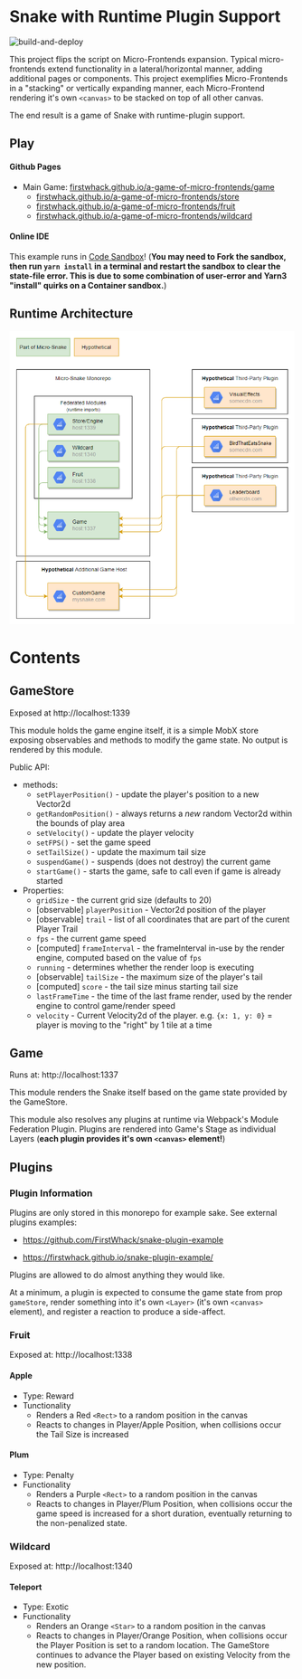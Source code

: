 # Snake with Runtime Plugin Support

![build-and-deploy](https://github.com/FirstWhack/a-game-of-micro-frontends/actions/workflows/build-deploy.yml/badge.svg)

This project flips the script on Micro-Frontends expansion. Typical micro-frontends extend functionality in a lateral/horizontal manner, adding additional pages or components. This project exemplifies Micro-Frontends in a "stacking" or vertically expanding manner, each Micro-Frontend rendering it's own `<canvas>` to be stacked on top of all other canvas.

The end result is a game of Snake with runtime-plugin support.

## Play

#### Github Pages

- Main Game: [firstwhack.github.io/a-game-of-micro-frontends/game](https://firstwhack.github.io/a-game-of-micro-frontends/game)
  - [firstwhack.github.io/a-game-of-micro-frontends/store](https://firstwhack.github.io/a-game-of-micro-frontends/store/remoteEntry.js)
  - [firstwhack.github.io/a-game-of-micro-frontends/fruit](https://firstwhack.github.io/a-game-of-micro-frontends/fruit)
  - [firstwhack.github.io/a-game-of-micro-frontends/wildcard](https://firstwhack.github.io/a-game-of-micro-frontends/wildcard)

#### Online IDE

This example runs in [Code Sandbox](https://githubbox.com/FirstWhack/a-game-of-micro-frontends)! (**You may need to Fork the sandbox, then run `yarn install` in a terminal and restart the sandbox to clear the state-file error. This is due to some combination of user-error and Yarn3 "install" quirks on a Container sandbox.**)

## Runtime Architecture

<img src='./docs/micro-snake-diag.png' width="600"/>

# Contents

## GameStore

Exposed at http://localhost:1339

This module holds the game engine itself, it is a simple MobX store exposing observables and methods to modify the game state.
No output is rendered by this module.

Public API:

- methods:
  - `setPlayerPosition()` - update the player's position to a new Vector2d
  - `getRandomPosition()` - always returns a _new_ random Vector2d within the bounds of play area
  - `setVelocity()` - update the player velocity
  - `setFPS()` - set the game speed
  - `setTailSize()` - update the maximum tail size
  - `suspendGame()` - suspends (does not destroy) the current game
  - `startGame()` - starts the game, safe to call even if game is already started
- Properties:
  - `gridSize` - the current grid size (defaults to 20)
  - [observable] `playerPosition` - Vector2d position of the player
  - [observable] `trail` - list of all coordinates that are part of the curent Player Trail
  - `fps` - the current game speed
  - [computed] `frameInterval` - the frameInterval in-use by the render engine, computed based on the value of `fps`
  - `running` - determines whether the render loop is executing
  - [observable] `tailSize` - the maximum size of the player's tail
  - [computed] `score` - the tail size minus starting tail size
  - `lastFrameTime` - the time of the last frame render, used by the render engine to control game/render speed
  - `velocity` - Current Velocity2d of the player. e.g. `{x: 1, y: 0}` = player is moving to the "right" by 1 tile at a time

## Game

Runs at: http://localhost:1337

This module renders the Snake itself based on the game state provided by the GameStore.

This module also resolves any plugins at runtime via Webpack's Module Federation Plugin. Plugins are rendered into Game's Stage as individual Layers (**each plugin provides it's own `<canvas>` element!**)

## Plugins

### Plugin Information

Plugins are only stored in this monorepo for example sake.
See external plugins examples:

- https://github.com/FirstWhack/snake-plugin-example

- https://firstwhack.github.io/snake-plugin-example/

Plugins are allowed to do almost anything they would like.

At a minimum, a plugin is expected to consume the game state from prop `gameStore`, render something into it's own `<Layer>` (it's own `<canvas>` element), and register a reaction to produce a side-affect.

### Fruit

Exposed at: http://localhost:1338

#### Apple

- Type: Reward
- Tunctionality
  - Renders a Red `<Rect>` to a random position in the canvas
  - Reacts to changes in Player/Apple Position, when collisions occur the Tail Size is increased

#### Plum

- Type: Penalty
- Functionality
  - Renders a Purple `<Rect>` to a random position in the canvas
  - Reacts to changes in Player/Plum Position, when collisions occur the game speed is increased for a short duration, eventually returning to the non-penalized state.

### Wildcard

Exposed at: http://localhost:1340

#### Teleport

- Type: Exotic
- Functionality
  - Renders an Orange `<Star>` to a random position in the canvas
  - Reacts to changes in Player/Orange Position, when collisions occur the Player Position is set to a random location. The GameStore continues to advance the Player based on existing Velocity from the new position.
